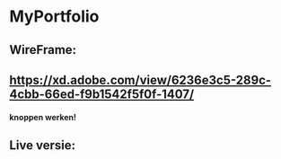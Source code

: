 # MyPortfolio

## WireFrame: 
## https://xd.adobe.com/view/6236e3c5-289c-4cbb-66ed-f9b1542f5f0f-1407/

#### knoppen werken!

## Live versie:
